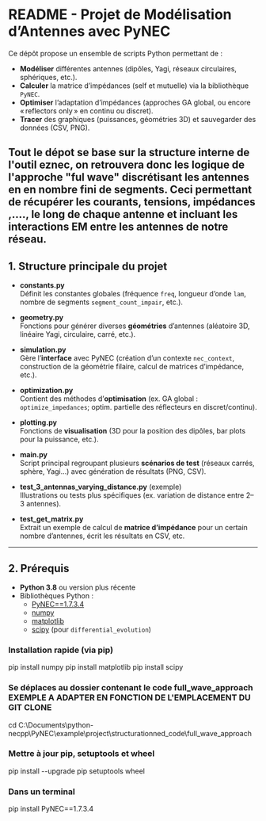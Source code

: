 # README - Projet de Modélisation d’Antennes avec PyNEC

Ce dépôt propose un ensemble de scripts Python permettant de :
- **Modéliser** différentes antennes (dipôles, Yagi, réseaux circulaires, sphériques, etc.).
- **Calculer** la matrice d’impédances (self et mutuelle) via la bibliothèque `PyNEC`.
- **Optimiser** l’adaptation d’impédances (approches GA global, ou encore « reflectors only » en continu ou discret).
- **Tracer** des graphiques (puissances, géométries 3D) et sauvegarder des données (CSV, PNG).

Tout le dépot se base sur la structure interne de l'outil eznec, on retrouvera donc les logique de l'approche "ful wave" discrétisant les antennes en en nombre fini de segments. Ceci permettant de récupérer les courants, tensions, impédances ,...., le long de chaque antenne et incluant les interactions EM entre les antennes de notre réseau.
---

## 1. Structure principale du projet


- **constants.py**  
  Définit les constantes globales (fréquence `freq`, longueur d’onde `lam`, nombre de segments `segment_count_impair`, etc.).

- **geometry.py**  
  Fonctions pour générer diverses **géométries** d’antennes (aléatoire 3D, linéaire Yagi, circulaire, carré, etc.).

- **simulation.py**  
  Gère l’**interface** avec PyNEC (création d’un contexte `nec_context`, construction de la géométrie filaire, calcul de matrices d’impédance, etc.).

- **optimization.py**  
  Contient des méthodes d’**optimisation** (ex. GA global : `optimize_impedances`; optim. partielle des réflecteurs en discret/continu).

- **plotting.py**  
  Fonctions de **visualisation** (3D pour la position des dipôles, bar plots pour la puissance, etc.).

- **main.py**  
  Script principal regroupant plusieurs **scénarios de test** (réseaux carrés, sphère, Yagi…) avec génération de résultats (PNG, CSV).

- **test_3_antennas_varying_distance.py** (exemple)  
  Illustrations ou tests plus spécifiques (ex. variation de distance entre 2–3 antennes).

- **test_get_matrix.py**  
  Extrait un exemple de calcul de **matrice d’impédance** pour un certain nombre d’antennes, écrit les résultats en CSV, etc.

---

## 2. Prérequis

- **Python 3.8** ou version plus récente
- Bibliothèques Python :
  - [PyNEC==1.7.3.4](https://pypi.org/project/PyNEC/1.7.3.4/)  
  - [numpy](https://pypi.org/project/numpy/)  
  - [matplotlib](https://pypi.org/project/matplotlib/)  
  - [scipy](https://pypi.org/project/scipy/) (pour `differential_evolution`)

### Installation rapide (via pip)

pip install numpy
pip install matplotlib
pip install scipy

### Se déplaces au dossier contenant le code full_wave_approach EXEMPLE A ADAPTER EN FONCTION DE L'EMPLACEMENT DU GIT CLONE 
 cd C:\Documents\python-necpp\PyNEC\example\project\structurationned_code\full_wave_approach

### Mettre à jour pip, setuptools et wheel 
pip install --upgrade pip setuptools wheel

### Dans un terminal  
pip install PyNEC==1.7.3.4

